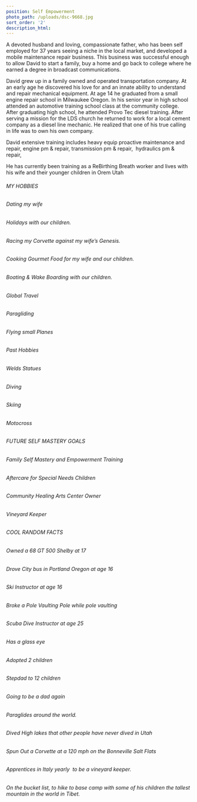 ```yaml
---
position: Self Empowerment
photo_path: /uploads/dsc-9668.jpg
sort_order: '2'
description_html:
---
```


A devoted husband and loving, compassionate father, who has been self employed for 37 years seeing a niche in the local market, and developed a mobile maintenance repair business. This business was successful enough to allow David to start a family, buy a home and go back to college where he earned a degree in broadcast communications.

David grew up in a family owned and operated transportation company. At an early age he discovered his love for and an innate ability to understand and repair mechanical equipment. At age 14 he graduated from a small engine repair school in Milwaukee Oregon. In his senior year in high school attended an automotive training school class at the community college. After graduating high school, he attended Provo Tec diesel training. After serving a mission for the LDS church he returned to work for a local cement company as a diesel line mechanic. He realized that one of his true calling in life was to own his own company.

David extensive training includes heavy equip proactive maintenance and repair, engine pm & repair, transmission pm & repair,&nbsp; hydraulics pm & repair,&nbsp;

He has currently been training as a ReBirthing Breath worker and lives with his wife and their younger children in Orem Utah

###### *MY HOBBIES*

###### Dating my wife

###### Holidays with our children.

###### Racing my Corvette against my wife’s Genesis.

###### Cooking Gourmet Food for my wife and our children.

###### Boating & Wake Boarding with our children.

###### Global Travel

###### Paragliding

###### Flying small Planes

###### *Past Hobbies*

###### Welds Statues

###### Diving

###### Skiing

###### Motocross

###### *FUTURE SELF MASTERY GOALS*

###### Family Self Mastery and Empowerment Training

###### Aftercare for Special Needs Children

###### Community Healing Arts Center Owner

###### Vineyard Keeper

###### *COOL RANDOM FACTS*

###### Owned a 68 GT 500 Shelby at 17

###### Drove City bus in Portland Oregon at age 16

###### Ski Instructor at age 16

###### Broke a Pole Vaulting Pole while pole vaulting

###### Scuba Dive Instructor at age 25

###### Has a glass eye

###### Adopted 2 children

###### Stepdad to 12 children

###### Going to be a dad again

###### Paraglides around the world.

###### Dived High lakes that other people have never dived in Utah

###### Spun Out a Corvette at a 120 mph on the Bonneville Salt Flats

###### Apprentices in Italy yearly&nbsp; to be a vineyard keeper.

###### On the bucket list, to hike to base camp with some of his children the tallest mountain in the world in Tibet.